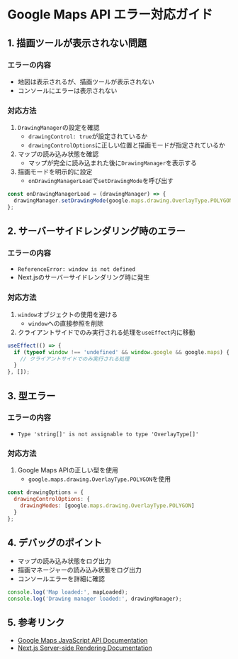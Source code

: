 # Google Maps API エラー対応ガイド

## 1. 描画ツールが表示されない問題

### エラーの内容
- 地図は表示されるが、描画ツールが表示されない
- コンソールにエラーは表示されない

### 対応方法
1. `DrawingManager`の設定を確認
   - `drawingControl: true`が設定されているか
   - `drawingControlOptions`に正しい位置と描画モードが指定されているか
2. マップの読み込み状態を確認
   - マップが完全に読み込まれた後に`DrawingManager`を表示する
3. 描画モードを明示的に設定
   - `onDrawingManagerLoad`で`setDrawingMode`を呼び出す

```jsx
const onDrawingManagerLoad = (drawingManager) => {
  drawingManager.setDrawingMode(google.maps.drawing.OverlayType.POLYGON);
};
```

## 2. サーバーサイドレンダリング時のエラー

### エラーの内容
- `ReferenceError: window is not defined`
- Next.jsのサーバーサイドレンダリング時に発生

### 対応方法
1. `window`オブジェクトの使用を避ける
   - `window`への直接参照を削除
2. クライアントサイドでのみ実行される処理を`useEffect`内に移動

```jsx
useEffect(() => {
  if (typeof window !== 'undefined' && window.google && google.maps) {
    // クライアントサイドでのみ実行される処理
  }
}, []);
```

## 3. 型エラー

### エラーの内容
- `Type 'string[]' is not assignable to type 'OverlayType[]'`

### 対応方法
1. Google Maps APIの正しい型を使用
   - `google.maps.drawing.OverlayType.POLYGON`を使用

```jsx
const drawingOptions = {
  drawingControlOptions: {
    drawingModes: [google.maps.drawing.OverlayType.POLYGON]
  }
};
```

## 4. デバッグのポイント

- マップの読み込み状態をログ出力
- 描画マネージャーの読み込み状態をログ出力
- コンソールエラーを詳細に確認

```jsx
console.log('Map loaded:', mapLoaded);
console.log('Drawing manager loaded:', drawingManager);
```

## 5. 参考リンク

- [Google Maps JavaScript API Documentation](https://developers.google.com/maps/documentation/javascript/overview)
- [Next.js Server-side Rendering Documentation](https://nextjs.org/docs/pages/building-your-application/rendering/server-side-rendering)
